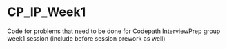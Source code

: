 # CP_IP_Week1
Code for problems that need to be done for Codepath InterviewPrep group week1 session (include before session prework as well)
